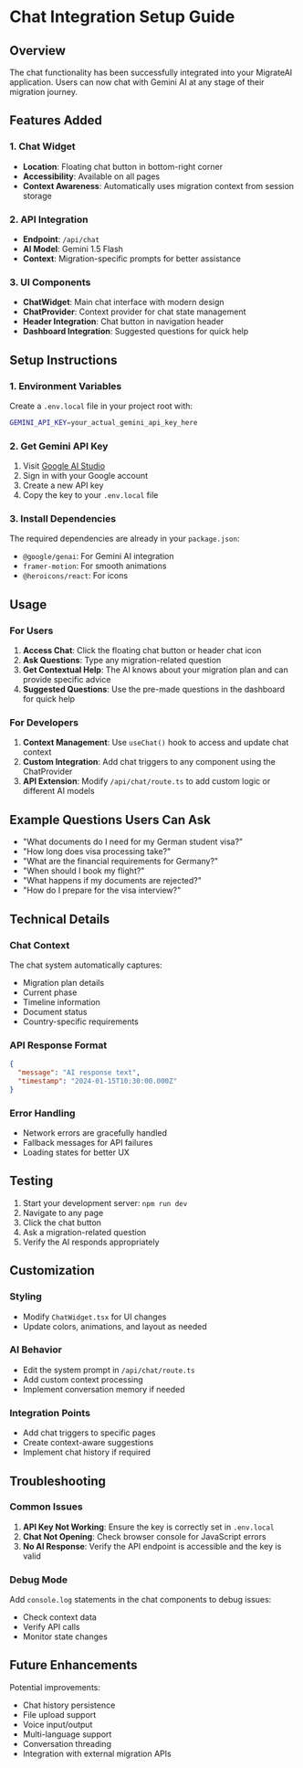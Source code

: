 # Chat Integration Setup Guide

## Overview
The chat functionality has been successfully integrated into your MigrateAI application. Users can now chat with Gemini AI at any stage of their migration journey.

## Features Added

### 1. Chat Widget
- **Location**: Floating chat button in bottom-right corner
- **Accessibility**: Available on all pages
- **Context Awareness**: Automatically uses migration context from session storage

### 2. API Integration
- **Endpoint**: `/api/chat`
- **AI Model**: Gemini 1.5 Flash
- **Context**: Migration-specific prompts for better assistance

### 3. UI Components
- **ChatWidget**: Main chat interface with modern design
- **ChatProvider**: Context provider for chat state management
- **Header Integration**: Chat button in navigation header
- **Dashboard Integration**: Suggested questions for quick help

## Setup Instructions

### 1. Environment Variables
Create a `.env.local` file in your project root with:

```bash
GEMINI_API_KEY=your_actual_gemini_api_key_here
```

### 2. Get Gemini API Key
1. Visit [Google AI Studio](https://makersuite.google.com/app/apikey)
2. Sign in with your Google account
3. Create a new API key
4. Copy the key to your `.env.local` file

### 3. Install Dependencies
The required dependencies are already in your `package.json`:
- `@google/genai`: For Gemini AI integration
- `framer-motion`: For smooth animations
- `@heroicons/react`: For icons

## Usage

### For Users
1. **Access Chat**: Click the floating chat button or header chat icon
2. **Ask Questions**: Type any migration-related question
3. **Get Contextual Help**: The AI knows about your migration plan and can provide specific advice
4. **Suggested Questions**: Use the pre-made questions in the dashboard for quick help

### For Developers
1. **Context Management**: Use `useChat()` hook to access and update chat context
2. **Custom Integration**: Add chat triggers to any component using the ChatProvider
3. **API Extension**: Modify `/api/chat/route.ts` to add custom logic or different AI models

## Example Questions Users Can Ask

- "What documents do I need for my German student visa?"
- "How long does visa processing take?"
- "What are the financial requirements for Germany?"
- "When should I book my flight?"
- "What happens if my documents are rejected?"
- "How do I prepare for the visa interview?"

## Technical Details

### Chat Context
The chat system automatically captures:
- Migration plan details
- Current phase
- Timeline information
- Document status
- Country-specific requirements

### API Response Format
```json
{
  "message": "AI response text",
  "timestamp": "2024-01-15T10:30:00.000Z"
}
```

### Error Handling
- Network errors are gracefully handled
- Fallback messages for API failures
- Loading states for better UX

## Testing

1. Start your development server: `npm run dev`
2. Navigate to any page
3. Click the chat button
4. Ask a migration-related question
5. Verify the AI responds appropriately

## Customization

### Styling
- Modify `ChatWidget.tsx` for UI changes
- Update colors, animations, and layout as needed

### AI Behavior
- Edit the system prompt in `/api/chat/route.ts`
- Add custom context processing
- Implement conversation memory if needed

### Integration Points
- Add chat triggers to specific pages
- Create context-aware suggestions
- Implement chat history if required

## Troubleshooting

### Common Issues
1. **API Key Not Working**: Ensure the key is correctly set in `.env.local`
2. **Chat Not Opening**: Check browser console for JavaScript errors
3. **No AI Response**: Verify the API endpoint is accessible and the key is valid

### Debug Mode
Add `console.log` statements in the chat components to debug issues:
- Check context data
- Verify API calls
- Monitor state changes

## Future Enhancements

Potential improvements:
- Chat history persistence
- File upload support
- Voice input/output
- Multi-language support
- Conversation threading
- Integration with external migration APIs
